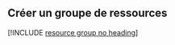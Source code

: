 ## <a name="create-a-resource-group"></a>Créer un groupe de ressources

[!INCLUDE [resource group no heading](app-service-web-create-resource-group-no-h.md)]